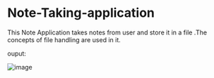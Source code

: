 # Note-Taking-application
This Note Application takes notes from user and store it in a file .The concepts of file handling are used in it.


ouput:

![image](https://user-images.githubusercontent.com/64760966/126649329-e06d0194-deb1-4775-8ffc-618f64c42c4f.png)
